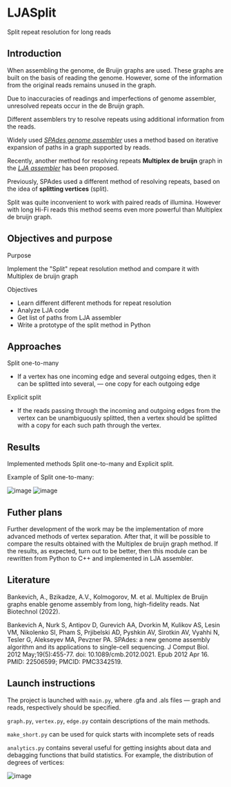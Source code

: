 # LJASplit
Split repeat resolution for long reads

## Introduction

When assembling the genome, de Bruijn graphs are used. These graphs are built on the basis of reading the genome. However, some of the information from the original reads remains unused in the graph.

Due to inaccuracies of readings and imperfections of genome assembler, unresolved repeats occur in the de Bruijn graph.

Different assemblers try to resolve repeats using additional information from the reads.

Widely used [_SPAdes genome assembler_]([url](https://github.com/ablab/spades/)) uses a method based on iterative expansion of paths in a graph supported by reads.

Recently, another method for resolving repeats **Multiplex de bruijn** graph in the [_LJA assembler_]([url](https://github.com/AntonBankevich/LJA)) has been proposed.

Previously, SPAdes used a different method of resolving repeats, based on the idea of **splitting vertices** (split).

Split was quite inconvenient to work with paired reads of illumina. However with long Hi-Fi reads this method seems even more powerful than Multiplex de bruijn graph.



## Objectives and purpose
Purpose

Implement the "Split" repeat resolution method and compare it with Multiplex de bruijn graph


Objectives

- Learn different different methods for repeat resolution
- Analyze LJA code
- Get list of paths from LJA assembler
- Write a prototype of the split method in Python

## Approaches
Split one-to-many

- If a vertex has one incoming edge and several outgoing edges, then it can be splitted into several, — one copy for each outgoing edge

Explicit split

- If the reads passing through the incoming and outgoing edges from the vertex can be unambiguously splitted, then a vertex should be splitted with a copy for each such path through the vertex.

## Results

Implemented methods Split one-to-many and Explicit split.

Example of Split one-to-many:

![image](https://user-images.githubusercontent.com/41432691/169665954-093490d3-4084-441b-80cd-1502615b92b4.png)
![image](https://user-images.githubusercontent.com/41432691/169665960-cbff2438-6d83-4dcb-9875-e25dac1f5d8a.png)


## Futher plans
Further development of the work may be the implementation of more advanced methods of vertex separation. After that, it will be possible to compare the results obtained with the Multiplex de bruijn graph method. If the results, as expected, turn out to be better, then this module can be rewritten from Python to C++ and implemented in LJA assembler.

## Literature
Bankevich, A., Bzikadze, A.V., Kolmogorov, M. et al. Multiplex de Bruijn graphs enable genome assembly from long, high-fidelity reads. Nat Biotechnol (2022).

Bankevich A, Nurk S, Antipov D, Gurevich AA, Dvorkin M, Kulikov AS, Lesin VM, Nikolenko SI, Pham S, Prjibelski AD, Pyshkin AV, Sirotkin AV, Vyahhi N, Tesler G, Alekseyev MA, Pevzner PA. SPAdes: a new genome assembly algorithm and its applications to single-cell sequencing. J Comput Biol. 2012 May;19(5):455-77. doi: 10.1089/cmb.2012.0021. Epub 2012 Apr 16. PMID: 22506599; PMCID: PMC3342519.

## Launch instructions

The project is launched with `main.py`, where .gfa and .als files — graph and reads, respectively should be specified.

`graph.py`, `vertex.py`, `edge.py` contain descriptions of the main methods.

`make_short.py` can be used for quick starts with incomplete sets of reads

`analytics.py` contains several useful for getting insights about data and debagging functions that build statistics. For example, the distribution of degrees of vertices:

![image](https://user-images.githubusercontent.com/41432691/169667226-47c29171-a588-4052-b7d8-d48adf89dd96.png)
